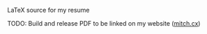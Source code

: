 LaTeX source for my resume

TODO: Build and release PDF to be linked on my website ([mitch.cx](https://mitch.cx))